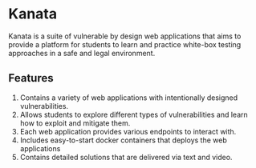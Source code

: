 # Kanata

Kanata is a suite of vulnerable by design web applications that aims to provide a platform for students to learn and practice white-box testing approaches in a safe and legal environment.

## Features

1. Contains a variety of web applications with intentionally designed vulnerabilities.
2. Allows students to explore different types of vulnerabilities and learn how to exploit and mitigate them.
3. Each web application provides various endpoints to interact with.
4. Includes easy-to-start docker containers that deploys the web applications
5. Contains detailed solutions that are delivered via text and video.
